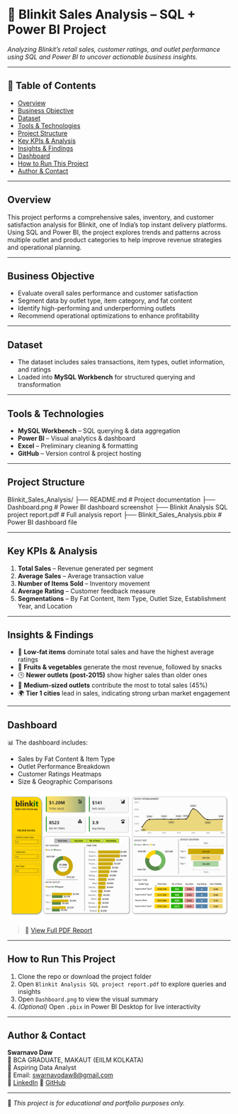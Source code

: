 # 🛒 Blinkit Sales Analysis – SQL + Power BI Project

_Analyzing Blinkit’s retail sales, customer ratings, and outlet performance using SQL and Power BI to uncover actionable business insights._

---

## 📌 Table of Contents
- <a href="#overview">Overview</a>
- <a href="#business-objective">Business Objective</a>
- <a href="#dataset">Dataset</a>
- <a href="#tools--technologies">Tools & Technologies</a>
- <a href="#project-structure">Project Structure</a>
- <a href="#key-kpis--analysis">Key KPIs & Analysis</a>
- <a href="#insights--findings">Insights & Findings</a>
- <a href="#dashboard">Dashboard</a>
- <a href="#how-to-run-this-project">How to Run This Project</a>
- <a href="#author--contact">Author & Contact</a>

---

<h2><a id="overview"></a>Overview</h2>

This project performs a comprehensive sales, inventory, and customer satisfaction analysis for Blinkit, one of India’s top instant delivery platforms. Using SQL and Power BI, the project explores trends and patterns across multiple outlet and product categories to help improve revenue strategies and operational planning.

---

<h2><a id="business-objective"></a>Business Objective</h2>

- Evaluate overall sales performance and customer satisfaction
- Segment data by outlet type, item category, and fat content
- Identify high-performing and underperforming outlets
- Recommend operational optimizations to enhance profitability

---

<h2><a id="dataset"></a>Dataset</h2>

- The dataset includes sales transactions, item types, outlet information, and ratings
- Loaded into **MySQL Workbench** for structured querying and transformation

---

<h2><a id="tools--technologies"></a>Tools & Technologies</h2>

- **MySQL Workbench** – SQL querying & data aggregation
- **Power BI** – Visual analytics & dashboard
- **Excel** – Preliminary cleaning & formatting
- **GitHub** – Version control & project hosting

---

<h2><a id="project-structure"></a>Project Structure</h2>

Blinkit_Sales_Analysis/
├── README.md                            # Project documentation
├── Dashboard.png                        # Power BI dashboard screenshot
├── Blinkit Analysis SQL project report.pdf  # Full analysis report
├── Blinkit_Sales_Analysis.pbix          # Power BI dashboard file

---

<h2><a id="key-kpis--analysis"></a>Key KPIs & Analysis</h2>

1. **Total Sales** – Revenue generated per segment
2. **Average Sales** – Average transaction value
3. **Number of Items Sold** – Inventory movement
4. **Average Rating** – Customer feedback measure
5. **Segmentations** – By Fat Content, Item Type, Outlet Size, Establishment Year, and Location

---

<h2><a id="insights--findings"></a>Insights & Findings</h2>

- 🥦 **Low-fat items** dominate total sales and have the highest average ratings
- 🛒 **Fruits & vegetables** generate the most revenue, followed by snacks
- 🕒 **Newer outlets (post-2015)** show higher sales than older ones
- 🏪 **Medium-sized outlets** contribute the most to total sales (45%)
- 🌍 **Tier 1 cities** lead in sales, indicating strong urban market engagement

---

<h2><a id="dashboard"></a>Dashboard</h2>

📊 The dashboard includes:
- Sales by Fat Content & Item Type
- Outlet Performance Breakdown
- Customer Ratings Heatmaps
- Size & Geographic Comparisons

![Dashboard Preview](./images/Dashboard.png)

> 📄 [View Full PDF Report](./Blinkit%20Analysis%20SQL%20project%20report.pdf)

---

<h2><a id="how-to-run-this-project"></a>How to Run This Project</h2>

1. Clone the repo or download the project folder
2. Open `Blinkit Analysis SQL project report.pdf` to explore queries and insights
3. Open `Dashboard.png` to view the visual summary
4. *(Optional)* Open `.pbix` in Power BI Desktop for live interactivity

---

<h2><a id="author--contact"></a>Author & Contact</h2>

**Swarnavo Daw**  
📘 BCA GRADUATE, MAKAUT (EIILM KOLKATA)  
💼 Aspiring Data Analyst  
📧 Email: swarnavodaw8@gmail.com  
🔗 [LinkedIn](https://www.linkedin.com/in/swarnavo-dawn-420018247/)
🔗 [GitHub](https://github.com/SWARNAVO-DAW)

---

📌 _This project is for educational and portfolio purposes only._
